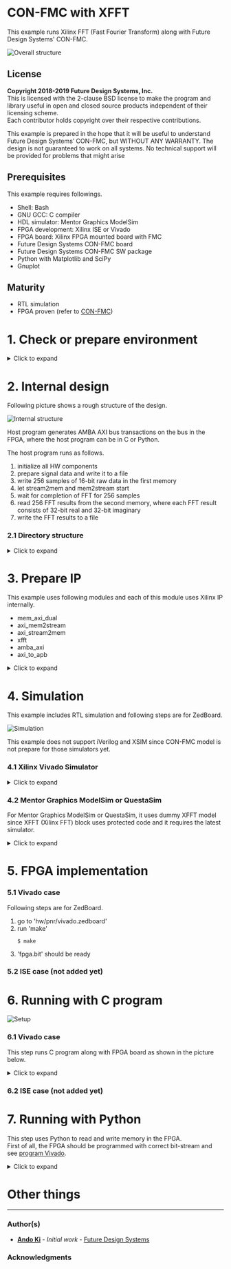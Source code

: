 # CON-FMC with XFFT
This example runs Xilinx FFT (Fast Fourier Transform) along with Future Design Systems' CON-FMC.

![Overall structure](./doc/images/con-fmc-xfft.png "Overall structure")

## License
**Copyright 2018-2019 Future Design Systems, Inc.**<br>
This is licensed with the 2-clause BSD license to make the program and library useful in open and closed source products independent of their licensing scheme.<br>
Each contributor holds copyright over their respective contributions.

This example is prepared in the hope that it will be useful to understand Future Design Systems’ CON-FMC, but WITHOUT ANY WARRANTY. The design is not guaranteed to work on all systems. No technical support will be provided for problems that might arise


## Prerequisites
This example requires followings.
* Shell: Bash
* GNU GCC: C compiler
* HDL simulator: Mentor Graphics ModelSim
* FPGA development: Xilinx ISE or Vivado
* FPGA board: Xilinx FPGA mounted board with FMC
* Future Design Systems CON-FMC board
* Future Design Systems CON-FMC SW package
* Python with Matplotlib and SciPy
* Gnuplot

## Maturity
* RTL simulation
* FPGA proven (refer to [CON-FMC](#con_fmc))

# 1. <a name="environment"></a>Check or prepare environment

<details><summary>Click to expand</summary>

### 1.1 CON-FMC
This example requires CON-FMC software package.
If CON-FMC SW pkg is installed on */opt/confmc/2019.05*,
then source following script. (The directory should reflect actual one.)

    $ source /opt/confmc/2019.05/setting.sh

### 1.2 Xilinx
This example requires Xilinx development package; ISE or Vivado depending on FPGA type.

If **Xilinx ISE** package is installed on */opt/Xilinx/14.7*,
then source following script.

    $ source /opt/Xilinx/14.7/ISE_DS/settings64.sh

If **Xilinx Vivado** package is installed on */opt/Xilinx/Vivado/2018.3*,
then source following script, where *2018.3* should reflect the version of yours.

    $ source /opt/Xilinx/Vivado/2018.3/settings64.sh

### 1.3 HDL simulator
This example uses one of following HDL simulators to run simulation.
* Mentor Graphics ModelSim or QuestaSim
* Xilinx Vivado Simulator (xsim)
* Icarus Verilog

### 1.4 LibUsb
The CON-FMC pkg uses **LibUSB** package and it can be checked as follows.

    $ ldconfig -p | grep libusb

If it is not installed, install it as follows.

    $ sudo apt-get install libusb-1.0.0-dev

</details>

# 2. Internal design
Following picture shows a rough structure of the design.

![Internal structure](./doc/images/con-fmc-xfft-block.png "Internal structure")

Host program generates AMBA AXI bus transactions on the bus in the FPGA, where
the host program can be in C or Python.

The host program runs as follows.

  1. initialize all HW components
  2. prepare signal data and write it to a file
  3. write 256 samples of 16-bit raw data in the first memory
  4. let stream2mem and mem2stream start
  5. wait for completion of FFT for 256 samples
  6. read 256 FFT results from the second memory, where each FFT result consists of 32-bit real and 32-bit imaginary
  7. write the FFT results to a file

### 2.1 Directory structure


<details><summary>Click to expand</summary>

```
.
├── Clean.bat
├── Clean.csh
├── Clean.sh
├── doc
│   └── fex_0007_xfft_project_20190505.pdf
├── HowToRun.txt
├── hw
│   ├── beh
│   │   └── verilog
│   │       ├── adc_tasks.v
│   │       ├── fft_model_fixed.v
│   │       ├── file_writer_fixed.v
│   │       ├── gpif2if_fifo_sync.v
│   │       ├── gpif2slv_tasks.v
│   │       ├── gpif2slv_trx_axi_tasks.v
│   │       ├── gpif2slv.v
│   │       ├── INDEX.txt
│   │       ├── stream_tasks.v
│   │       └── xfft_16bit256samples_dummy.v
│   ├── bench
│   │   └── verilog
│   │       ├── top_gpif2slv.v
│   │       ├── top.v
│   │       └── top_zed.v
│   ├── Clean.bat
│   ├── Clean.csh
│   ├── Clean.sh
│   ├── design
│   │   └── verilog
│   │       ├── clkmgra.v
│   │       ├── defines_system.v
│   │       ├── dut_apb_bus.v
│   │       ├── dut_axi_bus.v
│   │       ├── dut_axi_peri.v
│   │       ├── dut.v
│   │       ├── fpga.v
│   │       ├── fpga_zed.v
│   │       └── memory_map.txt
│   ├── Makefile
│   ├── pnr
│   │   ├── Clean.bat
│   │   ├── Clean.csh
│   │   ├── Clean.sh
│   │   ├── Makefile
│   │   └── vivado.zedboard
│   │       ├── additional.xdc
│   │       ├── Clean.bat
│   │       ├── Clean.csh
│   │       ├── Clean.sh
│   │       ├── download
│   │       │   ├── Makefile
│   │       │   └── vivado_down.tcl
│   │       ├── Makefile
│   │       ├── syn_define.v
│   │       ├── vivado_run.tcl
│   │       └── xdc
│   │           ├── con-fmc_lpc_zed.xdc
│   │           ├── fpga_etc.xdc
│   │           └── fpga_zed.xdc
│   └── sim
│       ├── Clean.bat
│       ├── Clean.csh
│       ├── Clean.sh
│       ├── Makefile
│       ├── modelsim.vivado
│       │   ├── Clean.bat
│       │   ├── Clean.csh
│       │   ├── Clean.sh
│       │   ├── Makefile
│       │   ├── modelsim.args
│       │   ├── modelsim_bench.args
│       │   ├── modelsim_dut.args
│       │   ├── plot_data.plt
│       │   ├── plot_fft_one.plt
│       │   ├── plot_fft.plt
│       │   ├── plot.py
│       │   ├── plot_twiddle.plt
│       │   └── sim_define.v
│       └── xsim
│           ├── Clean.bat
│           ├── Clean.csh
│           ├── Clean.sh
│           ├── Makefile
│           ├── sim_define.v
│           ├── xsim.prj
│           └── xsim_run.tcl
├── iplib
│   ├── amba_axi
│   │   └── rtl
│   │       └── verilog
│   │           └── amba_axi_m2s3.v
│   ├── axi_mem2stream
│   │   ├── api
│   │   │   ├── c
│   │   │   │   ├── axi_mem2stream_api.c
│   │   │   │   └── axi_mem2stream_api.h
│   │   │   └── python
│   │   │       └── axi_mem2stream_api.py
│   │   ├── bench
│   │   │   └── verilog
│   │   │       ├── apb_tasks.v
│   │   │       ├── bfm_apb.v
│   │   │       ├── mem_axi_dpram_sync.v
│   │   │       ├── mem_axi.v
│   │   │       └── top.v
│   │   ├── Clean.bat
│   │   ├── Clean.csh
│   │   ├── Clean.sh
│   │   ├── doc
│   │   │   └── axi_mem2stream.pdf
│   │   ├── fifo_async
│   │   │   ├── Clean.bat
│   │   │   ├── Clean.csh
│   │   │   ├── Clean.sh
│   │   │   ├── Makefile
│   │   │   └── z7
│   │   │       ├── Clean.bat
│   │   │       ├── Clean.csh
│   │   │       ├── Clean.sh
│   │   │       ├── Makefile
│   │   │       └── vivado.2018.3
│   │   │           ├── Clean.bat
│   │   │           ├── Clean.csh
│   │   │           ├── Clean.sh
│   │   │           ├── Makefile
│   │   │           └── vivado_ip_project_fifo.tcl
│   │   ├── Makefile
│   │   ├── rtl
│   │   │   └── verilog
│   │   │       ├── axi_mem2stream_core_xsim.vp
│   │   │       ├── axi_mem2stream_csr_apb_xsim.vp
│   │   │       ├── axi_mem2stream_csr_xsim.vp
│   │   │       ├── axi_mem2stream_defines_xsim.vp
│   │   │       ├── axi_mem2stream_modelsim_vivado.vp
│   │   │       ├── axi_mem2stream_stub.v
│   │   │       ├── axi_mem2stream_sync_xsim.vp
│   │   │       ├── axi_mem2stream_vivado.vm
│   │   │       └── axi_mem2stream_xsim.vp
│   │   └── syn
│   │       └── vivado.z7
│   │           └── axi_mem2stream.edif
│   ├── axi_stream2mem
│   │   ├── api
│   │   │   ├── c
│   │   │   │   ├── axi_stream2mem_api.c
│   │   │   │   └── axi_stream2mem_api.h
│   │   │   └── python
│   │   │       └── axi_stream2mem_api.py
│   │   ├── bench
│   │   │   └── verilog
│   │   │       ├── apb_tasks.v
│   │   │       ├── bfm_apb.v
│   │   │       ├── mem_axi_dpram_sync.v
│   │   │       ├── mem_axi.v
│   │   │       └── top.v
│   │   ├── Clean.bat
│   │   ├── Clean.csh
│   │   ├── Clean.sh
│   │   ├── doc
│   │   │   └── axi_stream2mem.pdf
│   │   ├── fifo_async
│   │   │   ├── Clean.bat
│   │   │   ├── Clean.csh
│   │   │   ├── Clean.sh
│   │   │   ├── Makefile
│   │   │   └── z7
│   │   │       ├── Clean.bat
│   │   │       ├── Clean.csh
│   │   │       ├── Clean.sh
│   │   │       ├── Makefile
│   │   │       └── vivado.2018.3
│   │   │           ├── Clean.bat
│   │   │           ├── Clean.csh
│   │   │           ├── Clean.sh
│   │   │           ├── Makefile
│   │   │           └── vivado_ip_project_fifo.tcl
│   │   ├── Makefile
│   │   ├── rtl
│   │   │   └── verilog
│   │   │       ├── axi_stream2mem_core_xsim.vp
│   │   │       ├── axi_stream2mem_csr_apb_xsim.vp
│   │   │       ├── axi_stream2mem_csr_xsim.vp
│   │   │       ├── axi_stream2mem_defines_xsim.vp
│   │   │       ├── axi_stream2mem_modelsim_vivado.vp
│   │   │       ├── axi_stream2mem_stub.v
│   │   │       ├── axi_stream2mem_sync_xsim.vp
│   │   │       ├── axi_stream2mem_vivado.vm
│   │   │       └── axi_stream2mem_xsim.vp
│   │   └── syn
│   │       └── vivado.z7
│   │           └── axi_stream2mem.edif
│   ├── axi_to_apb
│   │   └── rtl
│   │       └── verilog
│   │           └── axi_to_apb_s3.v
│   ├── Clean.bat
│   ├── Clean.csh
│   ├── Clean.sh
│   ├── Makefile
│   ├── mem_axi_dual
│   │   ├── bram_true_dual_port
│   │   │   ├── Clean.bat
│   │   │   ├── Clean.csh
│   │   │   ├── Clean.sh
│   │   │   ├── Makefile
│   │   │   └── z7
│   │   │       ├── Clean.bat
│   │   │       ├── Clean.csh
│   │   │       ├── Clean.sh
│   │   │       ├── Makefile
│   │   │       └── vivado.2018.3
│   │   │           ├── Clean.bat
│   │   │           ├── Clean.csh
│   │   │           ├── Clean.sh
│   │   │           ├── Makefile
│   │   │           └── vivado_ip_project_bram.tcl
│   │   └── rtl
│   │       └── verilog
│   │           └── bram_axi_dual.v
│   ├── xfft
│   │   ├── Clean.bat
│   │   ├── Clean.csh
│   │   ├── Clean.sh
│   │   ├── Makefile
│   │   └── z7
│   │       ├── Clean.bat
│   │       ├── Clean.csh
│   │       ├── Clean.sh
│   │       ├── Makefile
│   │       └── vivado.2018.3
│   │           ├── Clean.bat
│   │           ├── Clean.csh
│   │           ├── Clean.sh
│   │           ├── Makefile
│   │           └── vivado_ip.tcl
│   └── xfft_config
│       ├── api
│       │   ├── c
│       │   │   ├── xfft_config_api.c
│       │   │   └── xfft_config_api.h
│       │   └── python
│       │       └── xfft_config_api.py
│       ├── Clean.bat
│       ├── Clean.csh
│       ├── Clean.sh
│       ├── doc
│       │   └── xfft_config.pdf
│       ├── Makefile
│       ├── rtl
│       │   └── verilog
│       │       ├── xfft_config_modelsim_vivado.vp
│       │       ├── xfft_config_stub.v
│       │       ├── xfft_config_vivado.vm
│       │       └── xfft_config_xsim.vp
│       └── syn
│           └── vivado.z7
│               └── xfft_config.edif
├── Makefile
├── python
│   ├── Makefile
│   ├── test_mem.py
│   └── test_xfft.py
└── sw.native
    ├── Clean.bat
    ├── Clean.csh
    ├── Clean.sh
    ├── Makefile
    ├── Makefile.in
    ├── test_mem
    │   ├── Clean.bat
    │   ├── Clean.csh
    │   ├── Clean.sh
    │   ├── Makefile
    │   └── src
    │       ├── arg_parser.c
    │       ├── main.c
    │       ├── mem_api.c
    │       ├── mem_api.h
    │       ├── memory_map.h
    │       └── test_bench.c
    └── test_xfft
        ├── Clean.bat
        ├── Clean.csh
        ├── Clean.sh
        ├── Makefile
        └── src
            ├── arg_parser.c
            ├── fft.c
            ├── fft.h
            ├── main.c
            ├── mem_api.c
            ├── mem_api.h
            ├── memory_map.h
            └── test_bench.c
```

</details>

# 3. Prepare IP
This example uses following modules and each of this module uses Xilinx IP internally.

  * mem_axi_dual
  * axi_mem2stream
  * axi_stream2mem
  * xfft
  * amba_axi
  * axi_to_apb

<details><summary>Click to expand</summary>

This step requires Xilinx package and you should reflect the correct version if the version is not *2018.3*.

This step uses Avnet ZedBoard and you should reflect the correct one if the board is not the same.
The ZedBoard has Zynq7000 series FPGA and 'z7' indicates FPGA type Zynq7000.

### 3.1 mem_axi_dual
It is a memory with AMBA AXI providing dual ports.

  1. go to 'iplib/mem_axi_dual/bram_true_dual_port' directory<br />
     ```
     $ cd iplib/mem_axi_dual/bram_true_dual_port
     ```
  2. further down to sub-directory implying FPGA type<br />
     ```
     $ cd z7
     ```
  3. further down to sub-directory for version fo Xilinx package<br />
     ```
     $ cd vivado.2018.3
     ```
  4. run 'make'<br />
     ```
     $ make
     ```
The 'make' takes time and prepares Xilinx dual-port BRAM.

### 3.2 axi_mem2stream
It reads data through AMBA AXI memory-mapped interface and puts AMBA AXI stream.
For more information, refer to document in 'iplib/axi_mem2stream/doc' directory.

  1. go to 'iplib/axi_mem2stream/fifo_async' directory<br />
     ```
     $ cd iplib/axi_mem2stream/fifo_async
     ```
  2. further down to sub-directory implying FPGA type<br />
     ```
     $ cd z7
     ```
  3. further down to sub-directory for version fo Xilinx package<br />
     ```
     $ cd vivado.2018.3
     ```
  4. run 'make'<br />
     ```
     $ make
     ```
The 'make' takes time and prepares Xilinx asynchronous FIFO.

### 3.3 axi_stream2mem
It receives data through AMBA AXI stream and write it through AMBA AXI memory-mapped interface.
For more information, refer to document in 'iplib/axi_stream2mem/doc' directory.

  1. go to 'iplib/axi_stream2mem/fifo_async' directory<br />
     ```
     $ cd iplib/axi_stream2mem/fifo_async
     ```
  2. further down to sub-directory implying FPGA type<br />
     ```
     $ cd z7
     ```
  3. further down to sub-directory for version fo Xilinx package<br />
     ```
     $ cd vivado.2018.3
     ```
  4. run 'make'<br />
     ```
     $ make
     ```
The 'make' takes time and prepares Xilinx asynchronous FIFO.

### 3.4 xfft
It is Xilinx FFT IP, which gets 256 samples of 16-bit signal data and puts 256 samples of 32-bit/32-bit real/imaginary FFT results.

  1. go to 'iplib/xfft' directory<br />
     ```
     $ cd iplib/xfft
     ```
  2. further down to sub-directory implying FPGA type<br />
     ```
     $ cd z7
     ```
  3. further down to sub-directory for version fo Xilinx package<br />
     ```
     $ cd vivado.2018.3
     ```
  4. run 'make'<br />
     ```
     $ make
     ```
The 'make' takes time and prepares Xilinx FFT.

### 3.5 amba_axi and axi_to_apb
These blocks can be prepared by [GEN_AMBA](https://github.com/adki/gen_amba).

</details>

# 4. Simulation
This example includes RTL simulation and following steps are for ZedBoard.

![Simulation](./doc/images/con-fmc-xfft-sim.png "Simulation")

This example does not support iVerilog and XSIM since CON-FMC model is not
prepare for those simulators yet.

### 4.1 Xilinx Vivado Simulator

<details><summary>Click to expand</summary>

  1. go to 'hw/sim/xsim'
  2. 'BOARD_ZED' macro should be defined in 'sim_define.v' file.
  3. run 'make'<br />
     ```
     $ make
     ```
     For more details, have a look at 'Makefile'.
  4. check simulation result by viewing 'wave.vcd'
     ```
     $ gtkwave wave.vcd
     ```
     This step requires VCD viewer, for example GTKwave.
  5. Check simulation result in terms of data
     ```
     $ make plot
     ```
     This step displays input data and FFT result using Python.

     ![Wave FFT](./doc/images/con-fmc-xfft-sim-plot.png "Wave FFT")

You can add or modify testing scenario by updating 'gpif2slv.v' in 'hw/beh/verilog' directory.
You can add or modify input signals by updating 'adc_tasks.v' in 'hw/beh/verilog' directory.
</details>

### 4.2 Mentor Graphics ModelSim or QuestaSim
For Mentor Graphics ModelSim or QuestaSim, it uses dummy XFFT model since
XFFT (Xilinx FFT) block uses protected code and it requires the latest simulator.

<details><summary>Click to expand</summary>

  1. go to 'hw/sim/modelsim.vivado
  2. 'BOARD_ZED' macro should be defined in 'sim_define.v' file.
  3. run 'make'<br />
     ```
     $ make
     ```
     For more details, have a look at 'Makefile'.
  4. check simulation result by viewing 'wave.vcd'
     ```
     $ gtkwave wave.vcd
     ```
     This step requires VCD viewer, for example GTKwave.
  5. Check simulation result in terms of data
     ```
     $ make plot
     ```
     This step displays input data and FFT result using Python.

You can add or modify testing scenario by updating 'gpif2slv.v' in 'hw/beh/verilog' directory.
You can add or modify input signals by updating 'adc_tasks.v' in 'hw/beh/verilog' directory.
</details>

# 5. FPGA implementation

### 5.1 Vivado case
Following steps are for ZedBoard.

  1. go to 'hw/pnr/vivado.zedboard'
  2. run 'make'<br />
     ```
     $ make
     ```
  3. 'fpga.bit' should be ready

### 5.2 ISE case (not added yet)

# 6. Running with C program

![Setup](./doc/images/con-fmc-xfft-setup-zedboard.png "Setup ZedBoard")

### 6.1 Vivado case
This step runs C program along with FPGA board as shown in the picture below.

<details><summary>Click to expand</summary>

  1. make sure all connections are ready
     * board power turned off
     * connect USB-to-JTAG to the host computer
     * connect CON-FMC to the host computer
     * board power turned on
     * check CON-FMC is detected as follows
       ```
       $ lsusb
       ```
       This command should display something like below, where '04b4:00f3' is important,
       which indicates CON-FMC.
       ```
       ...
       Bus 005 Device 087: ID 04b4:00f3 Cypress Semiconductor Corp.
       ...
       ```
  2. program FPGA<a name="program-vivado"></a>
     This step requires Xilinx Vivado package. Refer to [environment](#environment).
     1. go to 'hw/pnr/vivado.zedboard/download'
     2. run 'make'
        ```
        $ make
        ```
        You can use Xilinx Vivado HW manager if you like.
     3. make sure that the configuration down LED lit.
  3. compile C program
     1. got to 'sw.native/test_xfft'
     2. run 'make'
        ```
        $ make
        ```
     3. make sure that 'test' program is ready without any errors.
  4. run the program
     This step requires CON-FMC SW pkg. Refer to [environment](#environment).
     1. run 'test' with '-h' option to see options
        ```
        $ ./test -h
        [Usage] ./test [options]
           -A,--direction      forward|inverse    FFT forward
           -B,--sampling_freq  numHz       Sampling frequency (default: 4000000000Hz (4000.00MHz))
           -C,--num_of_samples num         Number of samples (default: 256ms)
           -D,--signal_spec  "f:a:p"       Signal spec freq:amplitude:phase
                                           . freq in integer
                                           . amplitude in floating-point (peak amplitude, i.e., 1/2 peak-to-peak)
                                           . phase offset in degree
           -E,--data_file_float file_name  Filename for signal data in float
           -F,--data_file_fixed file_name  Filename for signal result in fixed
           -G,--fft_file_float  file_name  Filename for fft result in float
           -H,--fft_file_fixed  file_name  Filename for fft result in fixed
        
           -c,--cid  num                   Card ID (0)
           -v,--verbose level              Verbose level (0)
           -h,--help                       Print help

        ```
     2. run 'test'
        ```
        $ make run
        ./test -c 0 -v 0\
               --sampling_freq=4000000000\
               --num_of_sample=256\
               --signal_spec="100000000:1.0:0"\
               --signal_spec="200000000:1.0:0"\
               --signal_spec="300000000:1.0:0"\
               --data_file_float="data_float.txt"\
               --data_file_fixed="data_fixed.txt"\
               --fft_file_float="fft_float.txt"\
               --fft_file_fixed="fft_fixed.txt"

        ```
        * --sampling_freq=4000000000: specify sampling frequency, e.g, 4Ghz
        * --num_of_sample=256: specify the number of samples to apply FFT
        * --signal_spec="100000000:1.0:0": one of signal component with "frequency:amplitude:phase-offset-in-degree"
        * --signal_spec="200000000:1.0:0": one of signal component
        * --signal_spec="300000000:1.0:0": one of signal component
        * --data_file_float="data_float.txt": file name to store input signal data in floating-point
        * --data_file_fixed="data_fixed.txt": file name to store input signal data in hexa-decimal
        * --fft_file_float="fft_float.txt": file name to store FFT results in floating-point
        * --fft_file_fixed="fft_fixed.txt": file name to store FFT results in hexa-decimal
     3. plot data and FFT result in hexa-decimal format
        ```
        $ make plot
        ```
        As shown in picture below, there are three components in FFT, which are 1GHz, 2GHz, and 3GHz.
        ![Plot](./doc/images/con-fmc-xfft-plot.png "Plot")
     4. plot data in floating-point
        ```
        $ make plot_data
        ```
        ![Plot Data](./doc/images/con-fmc-xfft-data.png "Plot Data")
     5. plot FFT result in floating-point
        ```
        $ make plot_fft
        ```
        ![Plot FFT](./doc/images/con-fmc-xfft-fft.png "Plot FFT")

</details>

### 6.2 ISE case (not added yet)

# 7. Running with Python
This step uses Python to read and write memory in the FPGA.<br />
First of all, the FPGA should be programmed with correct bit-stream and 
see [program Vivado](#program-vivado).

<details><summary>Click to expand</summary>

  1. go to 'python' directory under the project
     ```
     $ cd python
     ```
     Note 'python' is not system directory, but testing sub-directory under the project directory.
  2. check options
     ```
     $ python test_xfft.py -h
     CONFMC_HOME:/opt/confmc/2019.04
     DIR:/opt/confmc/2019.04/lib/linux_x86_64
     API:/opt/confmc/2019.04/lib/linux_x86_64/libconapi.so
     /opt/confmc/2019.04/lib/linux_x86_64/libconapi.so found.
     /opt/confmc/2019.04/hwlib/trx_axi/lib/linux_x86_64/libbfmaxi.so found.
     python ./test_xfft.py -c <card_id> -s <sampling_freq> -w <freq:ampl:degree>
     ```
     * '-c card_id': specify CON-FMC Card ID
     * '-s sampling_freq': specify sampling frequency in Hz
     * '-w freq:ampl:degree': specify input sine; multiple options allowed
           * frequency in Hz
           * amplitude in floating-point (peak amplitude, i.e., 1/2 peak-to-peak)
           * degree of initial offset (0~360)
     Note that the XFFT block is fixed to handle 256 samples.
  3. run with correct card id and following is for CID 0.
     ```
     $ python test_xfft.py -s 4000000 -w 100000:1.0:0\
                                      -w 200000:1.0:0\
                                      -w 300000:1.0:0\
                                      -w 400000:1.0:0\
                                      -w 500000:1.0:0
     CONFMC_HOME:/opt/confmc/2019.04
     DIR:/opt/confmc/2019.04/lib/linux_x86_64
     API:/opt/confmc/2019.04/lib/linux_x86_64/libconapi.so
     /opt/confmc/2019.04/lib/linux_x86_64/libconapi.so found.
     /opt/confmc/2019.04/hwlib/trx_axi/lib/linux_x86_64/libbfmaxi.so found.
     CON-FMC: CID0 found.
     OK
     ```
     ![Plot FFT Python](./doc/images/con-fmc-xfft-fft-python.png "Plot FFT Python")

</details>

# Other things

---
### Author(s)
* **[Ando Ki](mailto:contact@future-ds.com)** - *Initial work* - <a href="http://www.future-ds.com" target="_blank">Future Design Systems</a>

### Acknowledgments

